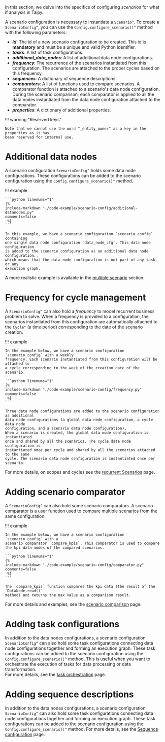 In this section, we delve into the specifics of configuring *scenarios* for what if analysis
in Taipy.

A scenario configuration is necessary to instantiate a `Scenario^`. To create a
`ScenarioConfig^`, you can use the `Config.configure_scenario()^` method with the following
parameters:

- _**id**_: The id of a new scenario configuration to be created. This id is **mandatory**
    and must be a unique and valid Python identifier.
- _**tasks**_: A list of task configurations.
- _**additional_data_nodes**_: A list of additional data node configurations.
- _**frequency**_: The recurrence of the scenarios instantiated from this configuration.
    The scenarios are attached to the proper cycles based on this frequency.
- _**sequences**_: A dictionary of sequence descriptions.
- _**comparators**_: A list of functions used to compare scenarios. A comparator function
    is attached to a scenario's data node configuration. During the scenario comparison,
    each comparator is applied to all the data nodes instantiated from the data node
    configuration attached to the comparator.
- _**properties**_: A dictionary of additional properties.

!!! warning "Reserved keys"

    Note that we cannot use the word "_entity_owner" as a key in the properties as it has
    been reserved for internal use.

# Additional data nodes

A scenario configuration `ScenarioConfig^` holds some data node configurations. These
configurations can be added to the scenario configuration using the
`Config.configure_scenario()^` method.

!!! example

    ```python linenums="1"
    {%
    include-markdown "./code-example/scenario-config/additional-datanodes.py"
    comments=false
     %}
    ```

    In this example, we have a scenario configuration `scenario_config` containing
    one single data node configuration `data_node_cfg`. This data node configuration
    is added to the scenario configuration as an additional data node configuration.,
    which means that the data node configuration is not part of any task, or any
    execution graph.

A more realistic example is available in the
[multiple scenario](../../what-if-analysis/multiple-scenarios.md#example) section.

# Frequency for cycle management

A `ScenarioConfig^` can also hold a *frequency* to model recurrent business problem
to solve. When a frequency is provided to a configuration, the scenarios instantiated
from this configuration are automatically attached to the `Cycle^` (a time period)
corresponding to the date of the scenario creation.

!!! example

    In the example below, we have a scenario configuration `scenario_config` with a weekly
    frequency. Each scenario instantiated from this configuration will be attached to
    a cycle corresponding to the week of the creation date of the scenario.

    ```python linenums="1"
    {%
    include-markdown "./code-example/scenario-config/frequency.py"
    comments=false
     %}
    ```

    Three data node configurations are added to the scenario configuration as additional
    data node configurations (a global data node configuration, a cycle data node
    configuration, and a scenario data node configuration).
    When a scenario is created, the global data node configuration is instantiated
    once and shared by all the scenarios. The cycle data node configuration is
    instantiated once per cycle and shared by all the scenarios attached to the same
    cycle. The scenario data node configuration is instantiated once per scenario.


For more details, on scopes and cycles see the
[recurrent Scenarios](../../what-if-analysis/scenarios-and-cycles.md) page.

# Adding scenario comparator

A `ScenarioConfig^` can also hold some scenario comparators. A scenario comparator is a
user function used to compare multiple scenarios from the same configuration.

!!! example

    In the example below, we have a scenario configuration `scenario_config` with a
    scenario comparator `compare_kpis`. This comparator is used to compare
    the kpi data nodes of the compared scenarios.

    ```python linenums="1"
    {%
    include-markdown "./code-example/scenario-config/comparator.py"
    comments=false
     %}
    ```

    The `compare_kpis` function compares the kpi data (the result of the `DataNode.read()`
    method) and returns the max value as a comparison result.

For more details and examples, see the
[scenario comparison](../../what-if-analysis/scenario-comparison.md) page.

# Adding task configurations
In addition to the data nodes configurations, a scenario configuration `ScenarioConfig^`
can also hold some task configurations connecting data node configurations together and
forming an execution graph. These task configurations can be added to the scenario
configuration using the `Config.configure_scenario()^` method. This is useful when you
want to orchestrate the execution of tasks for data processing or data transformation.<br>
For more details, see the
[task orchestration](../../task-orchestration/scenario-config.md#from-task-configurations)
page.

# Adding sequence descriptions
In addition to the data nodes configurations, a scenario configuration `ScenarioConfig^`
can also hold some task configurations connecting data node configurations together and
forming an execution graph. These task configurations can be added to the scenario
configuration using the `Config.configure_scenario()^` method.
For more details, see the
[Sequence configuration](../../task-orchestration/scenario-config.md#adding-sequence-descriptions)
page.
